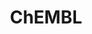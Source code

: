 ---
layout: default
bigquery: https://console.cloud.google.com/bigquery?p=patents-public-data&d=ebi_chembl&page=dataset
citation: '"The ChEMBL database in 2017." Anna Gaulton, Anne Hersey, Michał Nowotka,
  A Patrícia Bento, Jon Chambers, David Mendez, Prudence Mutowo, Francis Atkinson,
  Louisa J Bellis, Elena Cibrián-Uhalte, Mark Davies, Nathan Dedman, Anneli Karlsson,
  María Paula Magariños, John P Overington, George Papadatos, Ines Smit, Andrew R
  Leach Nucleic acids Research (2017) 45 (Database Issue), D945-D954'
contributors: European Bioinformatics Institute
cost: None
description: ChEMBL Data is a manually curated database of small molecules used in
  drug discovery, including information about existing patented drugs.
documentation: 'schema: https://www.ebi.ac.uk/chembl/db_schema


  '
last_edit: Mon, 04 Apr 2022 19:07:30 GMT
location: https://console.cloud.google.com/marketplace/product/google_patents_public_datasets/chembl
maintained_by: EMBL-EBI, an outstation of European Molecular Biology Laboratory
related_publications: '

  ChEMBL: towards direct deposition of bioassay data.


  Mendez D, Gaulton A, Bento AP, Chambers J, De Veij M, Félix E, Magariños MP, Mosquera
  JF, Mutowo P, Nowotka M, Gordillo-Marañón M, Hunter F, Junco L, Mugumbate G, Rodriguez-Lopez
  M, Atkinson F, Bosc N, Radoux CJ, Segura-Cabrera A, Hersey A, Leach AR.


  — Nucleic Acids Res. 2019; 47(D1):D930-D940. doi: 10.1093/nar/gky1075

  '
schema_fields: '[''targcomp_id'', ''target_type'', ''type'', ''component_type'', ''src_assay_id'',
  ''rtb'', ''route'', ''bao_id'', ''withdrawn_flag'', ''cell_description'', ''l1'',
  ''stem_class'', ''pref_name'', ''assay_cell_type'', ''sequence'', ''max_phase'',
  ''actsm_id'', ''cellosaurus_id'', ''authors'', ''uberon_id'', ''alert_name'', ''synonyms'',
  ''enzyme_tid'', ''tbl'', ''metref_id'', ''heavy_atoms'', ''biocomp_id'', ''cx_logp'',
  ''molfile'', ''species_group_flag'', ''efo_id'', ''assay_test_type'', ''trade_name'',
  ''journal'', ''abstract'', ''ref_id'', ''le'', ''warning_type'', ''ass_cls_map_id'',
  ''sei'', ''subgroup'', ''job_id'', ''mw_monoisotopic'', ''num_alerts'', ''lle'',
  ''curation_comment'', ''end_position'', ''tissue_id'', ''site_residues'', ''syn_type'',
  ''assay_desc'', ''protein_class_id'', ''usan_stem_definition'', ''drugind_id'',
  ''who_name'', ''db_version'', ''withdrawn_country'', ''frac_class_id'', ''uo_units'',
  ''normal_range_min'', ''mol_irac_id'', ''met_conversion'', ''assay_param_id'', ''std_act_id'',
  ''variant_id'', ''num_lipinski_ro5_violations'', ''usan_substem'', ''drug_substance_flag'',
  ''withdrawn_class'', ''withdrawn_reason'', ''homologue'', ''level3_description'',
  ''bao_endpoint'', ''compound_key'', ''text_value'', ''aidx'', ''standard_units'',
  ''qed_weighted'', ''year'', ''approval_date'', ''accession'', ''protclasssyn_id'',
  ''normal_range_max'', ''tax_id'', ''mechanism_comment'', ''res_stem_id'', ''alogp'',
  ''name'', ''first_in_class'', ''standard_upper_value'', ''mc_organism'', ''cidx'',
  ''irac_code'', ''short_name'', ''cx_most_bpka'', ''updated_by'', ''ingredient'',
  ''level2'', ''source'', ''site_id'', ''volume'', ''met_id'', ''l8'', ''inorganic_flag'',
  ''toid'', ''l6'', ''relation'', ''alert_set_id'', ''ap_id'', ''set_name'', ''dosed_ingredient'',
  ''cl_lincs_id'', ''mc_target_accession'', ''formulation_id'', ''go_id'', ''irac_class_id'',
  ''chirality'', ''cell_name'', ''sitecomp_id'', ''entity_id'', ''result_flag'', ''atc_code'',
  ''db_source'', ''assay_subcellular_fraction'', ''predbind_id'', ''published_units'',
  ''black_box_warning'', ''standard_text_value'', ''country'', ''site_name'', ''pathway_key'',
  ''mesh_heading'', ''as_id'', ''published_type'', ''metabolite_record_id'', ''data_validity_comment'',
  ''level1'', ''action_type'', ''domain_description'', ''relationship_desc'', ''src_description'',
  ''submission_date'', ''patent_id'', ''oc_id'', ''comp_class_id'', ''patent_expire_date'',
  ''cx_logd'', ''downgraded'', ''mutation'', ''product_id'', ''component_id'', ''cpd_str_alert_id'',
  ''selectivity_comment'', ''qudt_units'', ''publication_number'', ''smid'', ''compound_name'',
  ''bto_id'', ''mec_id'', ''standard_flag'', ''innovator_company'', ''level3'', ''research_stem'',
  ''entity_type'', ''topical'', ''l4'', ''related_tid'', ''definition'', ''record_id'',
  ''prediction_method'', ''path'', ''isoform'', ''active_molregno'', ''relationship_type'',
  ''l7'', ''aspect'', ''full_molformula'', ''mw_freebase'', ''disease_efficacy'',
  ''level5'', ''patent_no'', ''previous_company'', ''active_ingredient'', ''molsyn_id'',
  ''ddd_value'', ''protein_class_synonym'', ''efo_term'', ''cx_most_apka'', ''hrac_code'',
  ''ad_type'', ''hbd'', ''assay_strain'', ''natural_product'', ''title'', ''priority'',
  ''hba'', ''sequence_md5sum'', ''cell_ontology_id'', ''parameter_value'', ''tid'',
  ''assay_id'', ''organism'', ''protein_class_desc'', ''frac_code'', ''doc_type'',
  ''label'', ''description'', ''polymer_flag'', ''relationship'', ''prod_pat_id'',
  ''met_comment'', ''prodrug'', ''company'', ''bei'', ''warnref_id'', ''usan_stem_id'',
  ''molregno'', ''molecular_mechanism'', ''mol_frac_id'', ''mc_target_type'', ''pchembl_value'',
  ''pubmed_id'', ''target_desc'', ''max_phase_for_ind'', ''availability_type'', ''parent_type'',
  ''molecular_species'', ''mechanism_of_action'', ''updated_on'', ''parent_molregno'',
  ''pathway_id'', ''ddd_units'', ''warning_class'', ''warning_year'', ''mol_atc_id'',
  ''doi'', ''domain_type'', ''warning_description'', ''canonical_smiles'', ''last_active'',
  ''chembl_id'', ''nda_type'', ''binding_site_comment'', ''acd_logd'', ''level1_description'',
  ''ref_type'', ''compd_id'', ''delist_flag'', ''comp_go_id'', ''mesh_id'', ''units'',
  ''assay_class_id'', ''acd_logp'', ''value'', ''src_short_name'', ''parameter_type'',
  ''parent_id'', ''start_position'', ''class_type'', ''src_compound_id'', ''assay_type'',
  ''full_mwt'', ''usan_stem'', ''ref_url'', ''cell_source_tissue'', ''cell_source_organism'',
  ''tid_fixed'', ''dosage_form'', ''acd_most_apka'', ''src_id'', ''level4'', ''level4_description'',
  ''alert_id'', ''caloha_id'', ''ridx'', ''l5'', ''domain_id'', ''mecref_id'', ''mc_tax_id'',
  ''num_ro5_violations'', ''last_page'', ''compsyn_id'', ''parent_go_id'', ''patent_use_code'',
  ''activity_comment'', ''enzyme_name'', ''upper_value'', ''confidence_score'', ''class_level'',
  ''indication_class'', ''hba_lipinski'', ''assay_organism'', ''co_stem_id'', ''molecule_type'',
  ''bao_format'', ''clo_id'', ''activity_count'', ''standard_inchi'', ''standard_type'',
  ''idx'', ''indref_id'', ''strength'', ''hrac_class_id'', ''cell_id'', ''drug_record_id'',
  ''version'', ''ddd_admr'', ''curated_by'', ''substrate_record_id'', ''doc_id'',
  ''published_value'', ''published_relation'', ''source_domain_id'', ''stem'', ''component_synonym'',
  ''level2_description'', ''target_mapping'', ''standard_value'', ''aromatic_rings'',
  ''log_id'', ''ddd_comment'', ''oral'', ''withdrawn_year'', ''l3'', ''targrel_id'',
  ''ddd_id'', ''confidence'', ''therapeutic_flag'', ''assay_tax_id'', ''orig_description'',
  ''rgid'', ''potential_duplicate'', ''mc_target_name'', ''status'', ''assay_tissue'',
  ''cell_source_tax_id'', ''helm_notation'', ''assay_source'', ''domain_name'', ''usan_year'',
  ''direct_interaction'', ''standard_relation'', ''applicant_full_name'', ''acd_most_bpka'',
  ''parenteral'', ''stat'', ''first_approval'', ''hbd_lipinski'', ''smarts'', ''warning_id'',
  ''standard_inchi_key'', ''issue'', ''who_extra'', ''annotation'', ''assay_category'',
  ''structure_type'', ''mol_hrac_id'', ''psa'', ''activity_id'', ''comments'', ''creation_date'',
  ''l2'', ''ro3_pass'', ''major_class'', ''drug_product_flag'', ''chebi_par_id'',
  ''warning_country'', ''first_page'']'
shortname: chembl
tags:
- biotechnology
- health
- chemical
- bioinformatics
- medical
terms_of_use: CC BY-SA 3.0
title: ChEMBL
uuid: e232a192-965c-4ec9-904c-155b6dfe56c5
---